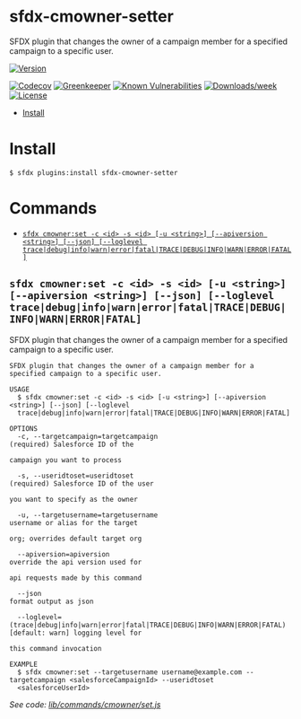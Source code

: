 sfdx-cmowner-setter
===========

SFDX plugin that changes the owner of a campaign member for a specified campaign to a specific user.

[![Version](https://img.shields.io/npm/v/cmowner-setter.svg)](https://npmjs.org/package/cmowner-setter)

[![Codecov](https://codecov.io/gh/shinchit/sfdx-cmowner-setter/branch/master/graph/badge.svg)](https://codecov.io/gh/shinchit/sfdx-cmowner-setter)
[![Greenkeeper](https://badges.greenkeeper.io/shinchit/sfdx-cmowner-setter.svg)](https://greenkeeper.io/)
[![Known Vulnerabilities](https://snyk.io/test/github/shinchit/sfdx-cmowner-setter/badge.svg)](https://snyk.io/test/github/shinchit/sfdx-cmowner-setter)
[![Downloads/week](https://img.shields.io/npm/dw/cmowner-setter.svg)](https://npmjs.org/package/cmowner-setter)
[![License](https://img.shields.io/npm/l/cmowner-setter.svg)](https://github.com/shinchit/sfdx-cmowner-setter/blob/master/package.json)

<!-- toc -->
* [Install](#install)
<!-- tocstop -->
# Install
<!-- install -->
```sh-session
$ sfdx plugins:install sfdx-cmowner-setter
```
<!-- usagestop -->
# Commands
<!-- commands -->
* [`sfdx cmowner:set -c <id> -s <id> [-u <string>] [--apiversion <string>] [--json] [--loglevel trace|debug|info|warn|error|fatal|TRACE|DEBUG|INFO|WARN|ERROR|FATAL]`](#sfdx-cmownerset--c-id--s-id--u-string---apiversion-string---json---loglevel-tracedebuginfowarnerrorfataltracedebuginfowarnerrorfatal)

## `sfdx cmowner:set -c <id> -s <id> [-u <string>] [--apiversion <string>] [--json] [--loglevel trace|debug|info|warn|error|fatal|TRACE|DEBUG|INFO|WARN|ERROR|FATAL]`

SFDX plugin that changes the owner of a campaign member for a specified campaign to a specific user.

```
SFDX plugin that changes the owner of a campaign member for a specified campaign to a specific user.

USAGE
  $ sfdx cmowner:set -c <id> -s <id> [-u <string>] [--apiversion <string>] [--json] [--loglevel 
  trace|debug|info|warn|error|fatal|TRACE|DEBUG|INFO|WARN|ERROR|FATAL]

OPTIONS
  -c, --targetcampaign=targetcampaign                                               (required) Salesforce ID of the
                                                                                    campaign you want to process

  -s, --useridtoset=useridtoset                                                     (required) Salesforce ID of the user
                                                                                    you want to specify as the owner

  -u, --targetusername=targetusername                                               username or alias for the target
                                                                                    org; overrides default target org

  --apiversion=apiversion                                                           override the api version used for
                                                                                    api requests made by this command

  --json                                                                            format output as json

  --loglevel=(trace|debug|info|warn|error|fatal|TRACE|DEBUG|INFO|WARN|ERROR|FATAL)  [default: warn] logging level for
                                                                                    this command invocation

EXAMPLE
  $ sfdx cmowner:set --targetusername username@example.com --targetcampaign <salesforceCampaignId> --useridtoset 
  <salesforceUserId>
```

_See code: [lib/commands/cmowner/set.js](https://github.com/shinchit/sfdx-cmowner-setter/blob/v0.0.5/lib/commands/cmowner/set.js)_
<!-- commandsstop -->
